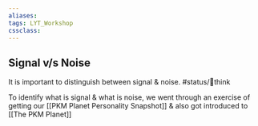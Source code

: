 ```yaml
---
aliases:
tags: LYT_Workshop 
cssclass:
---
```

## Signal v/s Noise
It is important to distinguish between signal & noise. #status/💭think 

To identify what is signal & what is noise, we went through an exercise of getting our [[PKM Planet Personality Snapshot]] & also got introduced to [[The PKM Planet]]



